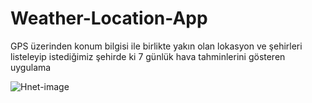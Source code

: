 # Weather-Location-App
GPS üzerinden konum bilgisi ile birlikte  yakın olan lokasyon ve şehirleri listeleyip
istediğimiz şehirde ki 7 günlük hava tahminlerini gösteren uygulama

![Hnet-image](https://user-images.githubusercontent.com/59288809/166963999-452adff9-e945-4407-bf60-2a6e60121d34.gif)

